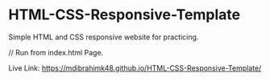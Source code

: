 # HTML-CSS-Responsive-Template
Simple HTML and CSS responsive website for practicing.

// Run from index.html Page.

Live Link: https://mdibrahimk48.github.io/HTML-CSS-Responsive-Template/
